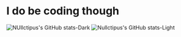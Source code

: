 # I do be coding though
![NUllctipus's GitHub stats-Dark](https://github-readme-stats.vercel.app/api?username=nullctipus&show_icons=true&theme=tokyonight#gh-dark-mode-only)
![Nullctipus's GitHub stats-Light](https://github-readme-stats.vercel.app/api?username=nullctipus&show_icons=true&theme=default#gh-light-mode-only)
